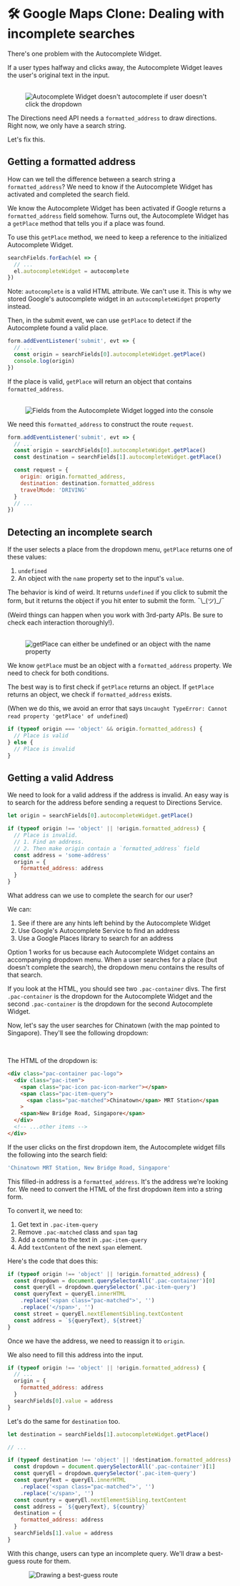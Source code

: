 # 🛠️ Google Maps Clone: Dealing with incomplete searches

There's one problem with the Autocomplete Widget.

If a user types halfway and clicks away, the Autocomplete Widget leaves the user's original text in the input.

<figure>
  <img src="../../images/components/google-map/incomplete-searches/problem.gif" alt="Autocomplete Widget doesn't autocomplete if user doesn't click the dropdown">
</figure>

The Directions need API needs a `formatted_address` to draw directions. Right now, we only have a search string.

Let's fix this.

## Getting a formatted address

How can we tell the difference between a search string a `formatted_address`? We need to know if the Autocomplete Widget has activated and completed the search field.

We know the Autocomplete Widget has been activated if Google returns a `formatted_address` field somehow. Turns out, the Autocomplete Widget has a `getPlace` method that tells you if a place was found.

To use this `getPlace` method, we need to keep a reference to the initialized Autocomplete Widget.

```js
searchFields.forEach(el => {
  // ...
  el.autocompleteWidget = autocomplete
})
```

Note: `autocomplete` is a valid HTML attribute. We can't use it. This is why we stored Google's autocomplete widget in an `autocompleteWidget` property instead.

Then, in the submit event, we can use `getPlace` to detect if the Autocomplete found a valid place.

```js
form.addEventListener('submit', evt => {
  // ...
  const origin = searchFields[0].autocompleteWidget.getPlace()
  console.log(origin)
})
```

If the place is valid, `getPlace` will return an object that contains `formatted_address`.

<figure>
  <img src="../../images/components/google-map/incomplete-searches/widget-fields.png" alt="Fields from the Autocomplete Widget logged into the console">
</figure>

We need this `formatted_address` to construct the route `request`.

```js
form.addEventListener('submit', evt => {
  // ...
  const origin = searchFields[0].autocompleteWidget.getPlace()
  const destination = searchFields[1].autocompleteWidget.getPlace()

  const request = {
    origin: origin.formatted_address,
    destination: destination.formatted_address
    travelMode: 'DRIVING'
  }
  // ...
})
```

## Detecting an incomplete search

If the user selects a place from the dropdown menu, `getPlace` returns one of these values:

1. `undefined`
2. An object with the `name` property set to the input's `value`.

The behavior is kind of weird. It returns `undefined` if you click to submit the form, but it returns the object if you hit enter to submit the form. ¯\\\_(ツ)\_/¯

(Weird things can happen when you work with 3rd-party APIs. Be sure to check each interaction thoroughly!).

<figure>
  <img src="../../images/components/google-map/incomplete-searches/submit-behavior.gif" alt="getPlace can either be undefined or an object with the name property">
</figure>

We know `getPlace` must be an object with a `formatted_address` property. We need to check for both conditions.

The best way is to first check if `getPlace` returns an object. If `getPlace` returns an object, we check if `formatted_address` exists.

(When we do this, we avoid an error that says `Uncaught TypeError: Cannot read property 'getPlace' of undefined`)

```js
if (typeof origin === 'object' && origin.formatted_address) {
  // Place is valid
} else {
  // Place is invalid
}
```

## Getting a valid Address

We need to look for a valid address if the address is invalid. An easy way is to search for the address before sending a request to Directions Service.

```js
let origin = searchFields[0].autocompleteWidget.getPlace()

if (typeof origin !== 'object' || !origin.formatted_address) {
  // Place is invalid.
  // 1. Find an address.
  // 2. Then make origin contain a `formatted_address` field
  const address = 'some-address'
  origin = {
    formatted_address: address
  }
}
```

What address can we use to complete the search for our user?

We can:

1. See if there are any hints left behind by the Autocomplete Widget
2. Use Google's Autocomplete Service to find an address
3. Use a Google Places library to search for an address

Option 1 works for us because each Autocomplete Widget contains an accompanying dropdown menu. When a user searches for a place (but doesn't complete the search), the dropdown menu contains the results of that search.

If you look at the HTML, you should see two `.pac-container` divs. The first `.pac-container` is the dropdown for the Autocomplete Widget and the second `.pac-container` is the dropdown for the second Autocomplete Widget.

Now, let's say the user searches for Chinatown (with the map pointed to Singapore). They'll see the following dropdown:

<figure>
  <img src="../../images/components/google-map/incomplete-searches/dropdown.png" alt="">
  <figcaption></figcaption>
</figure>

The HTML of the dropdown is:

```html
<div class="pac-container pac-logo">
  <div class="pac-item">
    <span class="pac-icon pac-icon-marker"></span>
    <span class="pac-item-query">
      <span class="pac-matched">Chinatown</span> MRT Station</span
    >
    <span>New Bridge Road, Singapore</span>
  </div>
  <!-- ...other items -->
</div>
```

If the user clicks on the first dropdown item, the Autocomplete widget fills the following into the search field:

```js
'Chinatown MRT Station, New Bridge Road, Singapore'
```

This filled-in address is a `formatted_address`. It's the address we're looking for. We need to convert the HTML of the first dropdown item into a string form.

To convert it, we need to:

1. Get text in `.pac-item-query`
2. Remove `.pac-matched` class and `span` tag
3. Add a comma to the text in `.pac-item-query`
4. Add `textContent` of the next `span` element.

Here's the code that does this:

```js
if (typeof origin !== 'object' || !origin.formatted_address) {
  const dropdown = document.querySelectorAll('.pac-container')[0]
  const queryEl = dropdown.querySelector('.pac-item-query')
  const queryText = queryEl.innerHTML
    .replace('<span class="pac-matched">', '')
    .replace('</span>', '')
  const street = queryEl.nextElementSibling.textContent
  const address = `${queryText}, ${street}`
}
```

Once we have the address, we need to reassign it to `origin`.

We also need to fill this address into the input.

```js
if (typeof origin !== 'object' || !origin.formatted_address) {
  // ...
  origin = {
    formatted_address: address
  }
  searchFields[0].value = address
}
```

Let's do the same for `destination` too.

```js
let destination = searchFields[1].autocompleteWidget.getPlace()

// ...

if (typeof destination !== 'object' || !destination.formatted_address) {
  const dropdown = document.querySelectorAll('.pac-container')[1]
  const queryEl = dropdown.querySelector('.pac-item-query')
  const queryText = queryEl.innerHTML
    .replace('<span class="pac-matched">', '')
    .replace('</span>', '')
  const country = queryEl.nextElementSibling.textContent
  const address = `${queryText}, ${country}`
  destination = {
    formatted_address: address
  }
  searchFields[1].value = address
}
```

With this change, users can type an incomplete query. We'll draw a best-guess route for them.

<figure>
  <img src="../../images/components/google-map/incomplete-searches/best-guess.gif" alt="Drawing a best-guess route">
</figure>

